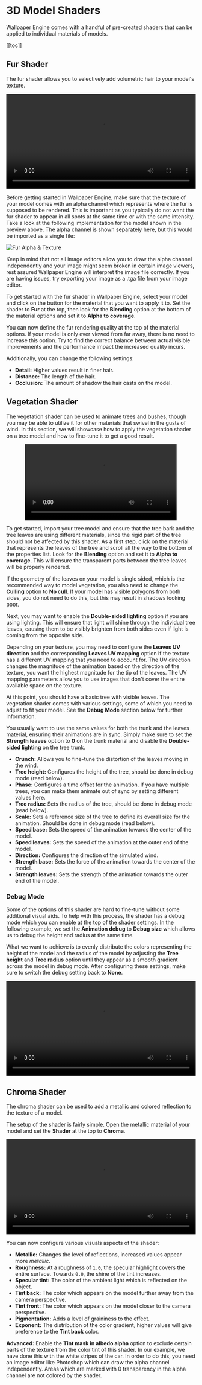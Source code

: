 # 3D Model Shaders

Wallpaper Engine comes with a handful of pre-created shaders that can be applied to individual materials of models.

[[toc]]

## Fur Shader

The fur shader allows you to selectively add volumetric hair to your model's texture.

<video width="100%" controls loop autoplay>
  <source src="/videos/shader_fur.mp4" type="video/mp4">
  Your browser does not support the video tag.
</video>

Before getting started in Wallpaper Engine, make sure that the texture of your model comes with an alpha channel which represents where the fur is supposed to be rendered. This is important as you typically do not want the fur shader to appear in all spots at the same time or with the same intensity. Take a look at the following implementation for the model shown in the preview above. The alpha channel is shown separately here, but this would be imported as a single file:

![Fur Alpha & Texture](/videos/shader_fur_alpha.gif)

Keep in mind that not all image editors allow you to draw the alpha channel independently and your image might seem broken in certain image viewers, rest assured Wallpaper Engine will interpret the image file correctly. If you are having issues, try exporting your image as a .tga file from your image editor.

To get started with the fur shader in Wallpaper Engine, select your model and click on the button for the material that you want to apply it to. Set the shader to **Fur** at the top, then look for the **Blending** option at the bottom of the material options and set it to **Alpha to coverage**. 

You can now define the fur rendering quality at the top of the material options. If your model is only ever viewed from far away, there is no need to increase this option. Try to find the correct balance between actual visible improvements and the performance impact the increased quality incurs.

Additionally, you can change the following settings:

* **Detail:** Higher values result in finer hair.
* **Distance:** The length of the hair.
* **Occlusion:** The amount of shadow the hair casts on the model.

## Vegetation Shader

The vegetation shader can be used to animate trees and bushes, though you may be able to utilize it for other materials that swivel in the gusts of wind. In this section, we will showcase how to apply the vegetation shader on a tree model and how to fine-tune it to get a good result.

<video width="80%" style="margin: 0 auto;display: block;" controls loop autoplay>
  <source src="/videos/shader_foliage.mp4" type="video/mp4">
  Your browser does not support the video tag.
</video>

To get started, import your tree model and ensure that the tree bark and the tree leaves are using different materials, since the rigid part of the tree should not be affected by this shader. As a first step, click on the material that represents the leaves of the tree and scroll all the way to the bottom of the properties list. Look for the **Blending** option and set it to **Alpha to coverage**. This will ensure the transparent parts between the tree leaves will be properly rendered.

If the geometry of the leaves on your model is single sided, which is the recommended way to model vegetation, you also need to change the **Culling** option to **No cull**. If your model has visible polygons from both sides, you do not need to do this, but this may result in shadows looking poor.

Next, you may want to enable the **Double-sided lighting** option if you are using lighting. This will ensure that light will shine through the individual tree leaves, causing them to be visibly brighten from both sides even if light is coming from the opposite side.

Depending on your texture, you may need to configure the **Leaves UV direction** and the corresponding **Leaves UV mapping** option if the texture has a different UV mapping that you need to account for. The UV direction changes the magnitude of the animation based on the direction of the texture, you want the highest magnitude for the tip of the leaves. The UV mapping parameters allow you to use images that don't cover the entire available space on the texture.

At this point, you should have a basic tree with visible leaves. The vegetation shader comes with various settings, some of which you need to adjust to fit your model. See the **Debug Mode** section below for further information.

You usually want to use the same values for both the trunk and the leaves material, ensuring their animations are in sync. Simply make sure to set the **Strength leaves** option to **0** on the trunk material and disable the **Double-sided lighting** on the tree trunk.

* **Crunch:** Allows you to fine-tune the distortion of the leaves moving in the wind.
* **Tree height:** Configures the height of the tree, should be done in debug mode (read below).
* **Phase:** Configures a time offset for the animation. If you have multiple trees, you can make them animate out of sync by setting different values here.
* **Tree radius:** Sets the radius of the tree, should be done in debug mode (read below).
* **Scale:** Sets a reference size of the tree to define its overall size for the animation. Should be done in debug mode (read below).
* **Speed base:** Sets the speed of the animation towards the center of the model.
* **Speed leaves:** Sets the speed of the animation at the outer end of the model.
* **Direction:** Configures the direction of the simulated wind.
* **Strength base:** Sets the force of the animation towards the center of the model.
* **Strength leaves:** Sets the strength of the animation towards the outer end of the model.

### Debug Mode

Some of the options of this shader are hard to fine-tune without some additional visual aids. To help with this process, the shader has a debug mode which you can enable at the top of the shader settings. In the following example, we set the **Animation debug** to **Debug size** which allows us to debug the height and radius at the same time.

What we want to achieve is to evenly distribute the colors representing the height of the model and the radius of the model by adjusting the **Tree height** and **Tree radius** option until they appear as a smooth gradient across the model in debug mode. After configuring these settings, make sure to switch the debug setting back to **None**.

<video width="100%" controls loop autoplay>
  <source src="/videos/shader_foliage_debug.mp4" type="video/mp4">
  Your browser does not support the video tag.
</video>

## Chroma Shader

The chroma shader can be used to add a metallic and colored reflection to the texture of a model.

The setup of the shader is fairly simple. Open the metallic material of your model and set the **Shader** at the top to **Chroma**.

<video width="100%" controls loop autoplay>
  <source src="/videos/shader_chroma.mp4" type="video/mp4">
  Your browser does not support the video tag.
</video>

You can now configure various visuals aspects of the shader:

* **Metallic:** Changes the level of reflections, increased values appear more *metallic*.
* **Roughness:** At a roughness of `1.0`, the specular highlight covers the entire surface. Towards `0.0`, the shine of the tint increases.
* **Specular tint:** The color of the ambient light which is reflected on the object.
* **Tint back:** The color which appears on the model further away from the camera perspective.
* **Tint front:** The color which appears on the model closer to the camera perspective.
* **Pigmentation:** Adds a level of graininess to the effect.
* **Exponent:** The distribution of the color gradient, higher values will give preference to the **Tint back** color.

**Advanced:** Enable the **Tint mask in albedo alpha** option to exclude certain parts of the texture from the color tint of this shader. In our example, we have done this with the white stripes of the car. In order to do this, you need an image editor like Photoshop which can draw the alpha channel independently. Areas which are marked with 0 transparency in the alpha channel are not colored by the shader.
